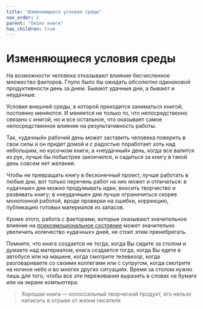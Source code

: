 ```yaml
---
title: "Изменяющиеся условия среды"
nav_order: 2
parent: "Около книги"
has_children: true
---
```


# Изменяющиеся условия среды

На возможности человека отказывают влияние бесчисленное множество
факторов.  Глупо было бы ожидать *абсолютно одинаковой* продуктивности
день за днем.  Бывают удачные дни, а бывают и неудачные.

Условия внешней среды, в которой приходится заниматься книгой,
постоянно меняются.  И меняется не только то, что непосредственно
связано с книгой, но и все остальное, что оказывает самое
непосредственное влияние на результативность работы.

Так, «удачный» рабочий день может заставить человека поверить в свои
силы и он придет домой и с радостью поработает хоть над небольшим, но
кусочком книги, а «неудачный» день, когда все валится из рук, лучше бы
побыстрее закончился, и садиться за книгу в такой день совсем нет
желания.

Чтобы не превращать книгу в бесконечный проект, лучше работать в любые
дни, вот только перечень работ на них может и отличаться: в «удачные»
дни можно продумывать идеи, вносить творчество и развивать книгу; в
«неудачные» дни лучше ограничиться скорее монотонной работой, вроде
проверки на ошибки, коррекцию, публикацию готовых материалов из
запасов.

Кроме этого, работа с факторами, которые оказывают значительное
влияние на [психоэмоциональное состояние](FIXME:psycho.md) может значительно
увеличить количество «удачных» дней, не стоит этим пренебрегать.

Помните, что книга создается не тогда, когда Вы сидите за столом и
думаете над материалом, книга создается тогда, когда Вы едете в
автобусе или на машине, когда смотрите телевизор, когда разговариваете
со своими коллегами или с супругом, когда смотрите на ночное небо и во
многих других ситуациях.  Время за столом нужно лишь для того, чтобы
все эти переживания выразить в словах на бумаге или на экране
компьютера.

> Хорошая книга — колоссальный творческий продукт, его нельзя
> написать в отрыве от жизни писателя
